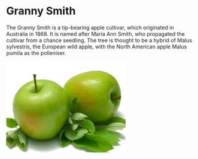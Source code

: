 [title]: # (Granny Smith Apple)
[tags]: # (folder structure)
[priority]: # (207)
# Granny Smith

The Granny Smith is a tip-bearing apple cultivar, which originated in Australia in 1868. It is named after Maria Ann Smith, who propagated the cultivar from a chance seedling. The tree is thought to be a hybrid of Malus sylvestris, the European wild apple, with the North American apple Malus pumila as the polleniser.

![Granny Smith](images/granny.png)
